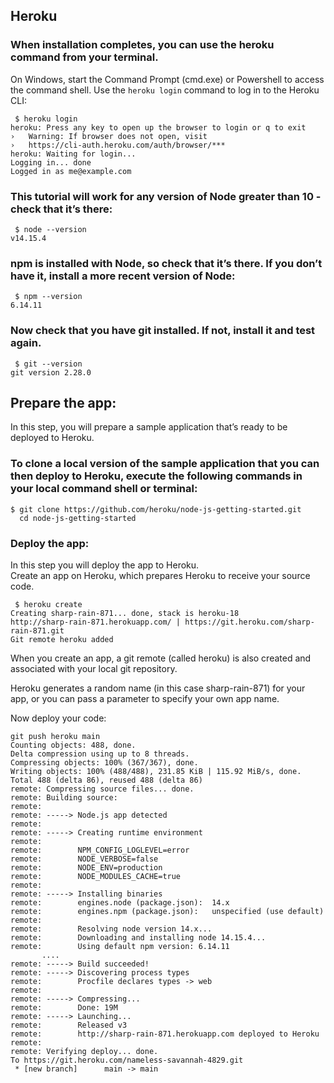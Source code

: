 
## Heroku 

### When installation completes, you can use the heroku command from your terminal.

On Windows, start the Command Prompt (cmd.exe) or Powershell to access the command shell. Use the `heroku login`
 command to log in to the Heroku CLI:
 ```
  $ heroku login
heroku: Press any key to open up the browser to login or q to exit
 ›   Warning: If browser does not open, visit
 ›   https://cli-auth.heroku.com/auth/browser/***
heroku: Waiting for login...
Logging in... done
Logged in as me@example.com 
```

### This tutorial will work for any version of Node greater than 10 - check that it’s there:
```
 $ node --version
v14.15.4
``` 

###  npm is installed with Node, so check that it’s there. If you don’t have it, install a more recent version of Node:

```
 $ npm --version
6.14.11
```

### Now check that you have git installed. If not, install it and test again.

```
 $ git --version
git version 2.28.0
```

## Prepare the app:
In this step, you will prepare a sample application that’s ready to be deployed to Heroku.

### To clone a local version of the sample application that you can then deploy to Heroku, execute the following commands in your local command shell or terminal:
 
 ``` 
 $ git clone https://github.com/heroku/node-js-getting-started.git
   cd node-js-getting-started
```

### Deploy the app:
In this step you will deploy the app to Heroku. <br>
Create an app on Heroku, which prepares Heroku to receive your source code.

``` 
 $ heroku create
Creating sharp-rain-871... done, stack is heroku-18
http://sharp-rain-871.herokuapp.com/ | https://git.heroku.com/sharp-rain-871.git
Git remote heroku added
```

When you create an app, a git remote (called heroku) is also created and associated with your local git repository.

Heroku generates a random name (in this case sharp-rain-871) for your app, or you can pass a parameter to specify your own app name.

Now deploy your code:

``` 
git push heroku main
Counting objects: 488, done.
Delta compression using up to 8 threads.
Compressing objects: 100% (367/367), done.
Writing objects: 100% (488/488), 231.85 KiB | 115.92 MiB/s, done.
Total 488 (delta 86), reused 488 (delta 86)
remote: Compressing source files... done.
remote: Building source:
remote:
remote: -----> Node.js app detected
remote:
remote: -----> Creating runtime environment
remote:
remote:        NPM_CONFIG_LOGLEVEL=error
remote:        NODE_VERBOSE=false
remote:        NODE_ENV=production
remote:        NODE_MODULES_CACHE=true
remote:
remote: -----> Installing binaries
remote:        engines.node (package.json):  14.x
remote:        engines.npm (package.json):   unspecified (use default)
remote:
remote:        Resolving node version 14.x...
remote:        Downloading and installing node 14.15.4...
remote:        Using default npm version: 6.14.11
       ....
remote: -----> Build succeeded!
remote: -----> Discovering process types
remote:        Procfile declares types -> web
remote:
remote: -----> Compressing...
remote:        Done: 19M
remote: -----> Launching...
remote:        Released v3
remote:        http://sharp-rain-871.herokuapp.com deployed to Heroku
remote:
remote: Verifying deploy... done.
To https://git.heroku.com/nameless-savannah-4829.git
 * [new branch]      main -> main

 ```
